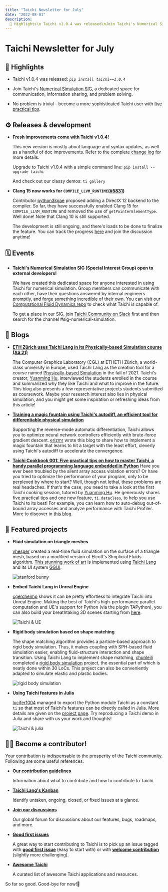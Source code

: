 ```yaml
---
title: "Taichi Newsletter for July"
date: "2022-08-01"
description:
  📌 Highlights\n Taichi v1.0.4 was released\nJoin Taichi's Numerical Simulation SIG\n No problem is trivial - become a more sophisticated Taichi user with five practical tips
---
```


# Taichi Newsletter for July
<div class="alert--warning alert alert-no-border">

## 📌 Highlights

- Taichi v1.0.4 was released: *`pip install taichi==1.0.4`*

- Join Taichi's [Numerical Simulation SIG](https://taichicommunity.slack.com/join/shared_invite/zt-14ic8j6no-Fd~wKNpfskXLfqDr58Tddg#/shared-invite/email), a dedicated space for communication, information sharing, and problem solving.

- No problem is trivial - become a more sophisticated Taichi user with [five practical tips](https://sourl.cn/GnGEEm).

</div>

## ⚙️ Releases & development

- **Fresh improvements come with Taichi v1.0.4!**

  This new version is mostly about language and syntax updates, as well as a handful of doc improvements. Refer to the complete [change log](http://bit.ly/3RBc1Ld) for more details.

  Upgrade to Taichi v1.0.4 with a simple command line: `pip install --upgrade taichi`

  And check out our classy demos: `ti gallery`

- **Clang 15 now works for `COMPILE_LLVM_RUNTIME`([#5831](https://github.com/taichi-dev/taichi/pull/5381))**

  Contributor [python3kgae](https://github.com/python3kgae) proposed adding a DirectX 12 backend to the compiler. So far, they have successfully enabled Clang 15 for `COMPILE_LLVM_RUNTIME` and removed the use of `getPointerElementType`. Well done! Note that Clang 10 is still supported.

  The development is still ongoing, and there's loads to be done to finalize the feature. You can track the progress [here](https://github.com/taichi-dev/taichi/issues/5276) and join the discussion anytime!

## 🗓 Events

- **Taichi's Numerical Simulation SIG (Special Interest Group) open to external developers!**

  We have created this dedicated space for anyone interested in using Taichi for numerical simulation. Group members can communicate with each other, have their questions answered by internal engineers promptly, and forge something incredible of their own. You can visit our [Computational Fluid Dynamics repo](https://github.com/houkensjtu/taichi-fluid) to check what Taichi is capable of.

  To get a place in our SIG,  join [Taichi Community on Slack](https://taichicommunity.slack.com/join/shared_invite/zt-14ic8j6no-Fd~wKNpfskXLfqDr58Tddg#/shared-invite/email) first and then search for the channel  #sig-numerical-simulation.

## 📝 Blogs

- **[ETH Zürich uses Taichi Lang in its Physically-based Simulation course (AS 21)](https://medium.com/parallel-programming-in-python/eth-zürich-uses-taichi-lang-in-its-physically-based-simulation-course-as-21-ae6b36ac1bf0)**

  The Computer Graphics Laboratory (CGL) at ETHETH Zürich, a world-class university in Europe, used Taichi Lang as the creation tool for a course named [Physically-based Simulation](https://cgl.ethz.ch/teaching/simulation21/fame.php) in the fall of 2021. Taichi's creator, [Yuanming Hu](https://github.com/yuanming-hu), interviewed the students enrolled in the course and summarized why they like Taichi and what to improve in the future. This blog also presents a few representative projects students submitted as coursework. Maybe your research interest also lies in physical simulation, and you might get some inspiration or refreshing ideas from this article!

- **[Training a magic fountain using Taichi's autodiff, an efficient tool for differentiable physical simulation](https://www.reddit.com/user/mingrui-zhang/comments/vx49mz/training_a_magic_fountain_using_taichis_autodiff/)**

  Supporting the reverse-mode automatic differentiation, Taichi allows you to optimize neural network controllers efficiently with brute-force gradient descent. [erizmr](https://github.com/erizmr) wrote this blog to share how to implement a magic fountain that learns to hit a target with the least effort, cleverly using Taichi's autodiff to accelerate the convergence.

  <!-- ![autodiff magic fountain]() -->

- **[Taichi Cookbook 001: Five practical tips on how to master Taichi, a handy parallel programming language embedded in Python](https://sourl.cn/GnGEEm)**
  Have you ever been troubled by the silent array access violation errors? Or have you tried to optimize the performance of your program, only to be perplexed by where to start? Well, though not lethal, these problems are real headaches. If that's the case, you need to take a look at the first Taichi cooking session, tutored by [Yuanming Hu](https://github.com/yuanming-hu). He generously shares five practical tips and one new feature, `ti.dataclass`, to help you use Taichi to its best! For example, you can learn how to auto-debug out-of-bound array accesses and analyze performance with Taichi Profiler. More to discover in [this blog](https://sourl.cn/GnGEEm).

## 🌟 Featured projects

- **Fluid simulation on triangle meshes**

  [yhesper](https://github.com/yhesper) created a real-time fluid simulation on the surface of a triangle mesh, based on a modified version of Elcott's SImplicial Fluids algorithm. [This stunning work of art](https://docs.taichi-lang.org/docs/ggui) is implemented using [Taichi Lang](https://www.taichi-lang.org/) and its UI system [GGUI](https://docs.taichi-lang.org/docs/ggui).

  ![stanford bunny](./unnamed.gif)

- **Embed Taichi Lang in Unreal Engine**

  [cgerchenhp](https://github.com/cgerchenhp) shows it can be pretty effortless to integrate Taichi into Unreal Engine. Making the best of Taichi's high-performance parallel computation and UE's support for Python (via the plugin TAPython), you can also build your breathtaking 3D scenes starting from [here](https://twitter.com/TaichiGraphics/status/1547923209822949378).

  ![Taichi & UE](./ue.gif)

- **Rigid body simulation based on shape matching**

  The shape matching algorithm provides a particle-based approach to rigid body simulation. Thus, it makes coupling with SPH-based fluid simulation easier, enabling fluid-structure interaction and shape transition. Using Taichi Lang to implement shape matching, [chunleili](https://github.com/chunleili) completed a [rigid body simulation](https://github.com/chunleili/tiRigidBody) project, the essential part of which is neatly done within 30 LoCs. This project can also be conveniently adapted to simulate elastic and plastic bodies.

  ![rigid body simulation](./rigid_body.gif)

- **Using Taichi features in Julia**

  [lucifer1004](https://github.com/lucifer1004) managed to export the Python module Taichi as a constant `ti` so that most of Taichi's features can be directly called in Julia. More details are given on the [project page](https://github.com/lucifer1004/Taichi.jl). Try reproducing a Taichi demo in Julia and share with us your work and thoughts!

  ![Taichi & julia](./julia.gif)

## 🧑‍💻 Become a contributor!

Your contribution is indispensable to the prosperity of the Taichi community. Following are some useful references.

- **[Our contribution guidelines](https://docs.taichi-lang.org/docs/contributor_guide)**

  Information about what to contribute and how to contribute to Taichi.

- **[Taichi Lang's Kanban](https://github.com/orgs/taichi-dev/projects/1)**

  Identify untaken, ongoing, closed, or fixed issues at a glance.

- **[Join our discussions](https://github.com/taichi-dev/taichi/discussions)**

  Our global forum for discussions about our features, bugs,  roadmaps, and more.

- **[Good first issues](https://github.com/taichi-dev/taichi/contribute)**

  A great way to start contributing to Taichi is to pick up an issue tagged with **[good first issue](https://github.com/taichi-dev/taichi/issues?q=is:open+is:issue+label:"good+first+issue")** (easy to start with) or with **[welcome contribution](https://github.com/taichi-dev/taichi/issues?q=is:open+is:issue+label:"welcome+contribution")** (slightly more challenging).

- **[Awesome Taichi](https://github.com/taichi-dev/awesome-taichi)**

  A curated list of awesome Taichi applications and resources.



So far so good. Good-bye for now!👋

